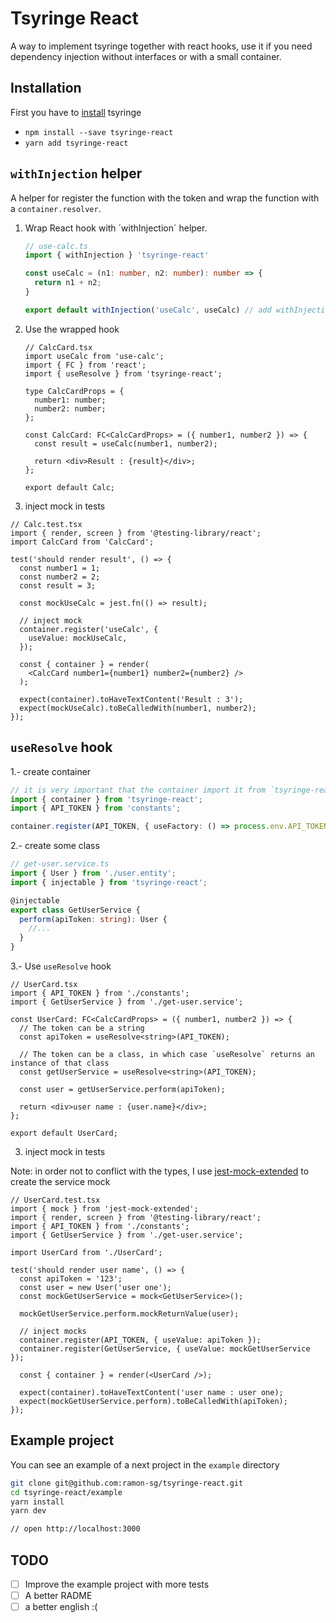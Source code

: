 # Tsyringe React

A way to implement tsyringe together with react hooks, use it if you need dependency injection without interfaces or with a small container.

## Installation

First you have to [install](https://github.com/microsoft/tsyringe#installation) tsyringe

- `npm install --save tsyringe-react`
- `yarn add tsyringe-react`

## `withInjection` helper

A helper for register the function with the token and wrap the function with a `container.resolver`.

1. Wrap React hook with ´withInjection´ helper.

   ```ts
   // use-calc.ts
   import { withInjection } 'tsyringe-react'

   const useCalc = (n1: number, n2: number): number => {
     return n1 + n2;
   }

   export default withInjection('useCalc', useCalc) // add withInjection

   ```

2. Use the wrapped hook

   ```tsx
   // CalcCard.tsx
   import useCalc from 'use-calc';
   import { FC } from 'react';
   import { useResolve } from 'tsyringe-react';

   type CalcCardProps = {
     number1: number;
     number2: number;
   };

   const CalcCard: FC<CalcCardProps> = ({ number1, number2 }) => {
     const result = useCalc(number1, number2);

     return <div>Result : {result}</div>;
   };

   export default Calc;
   ```

3. inject mock in tests

```tsx
// Calc.test.tsx
import { render, screen } from '@testing-library/react';
import CalcCard from 'CalcCard';

test('should render result', () => {
  const number1 = 1;
  const number2 = 2;
  const result = 3;

  const mockUseCalc = jest.fn(() => result);

  // inject mock
  container.register('useCalc', {
    useValue: mockUseCalc,
  });

  const { container } = render(
    <CalcCard number1={number1} number2={number2} />
  );

  expect(container).toHaveTextContent('Result : 3');
  expect(mockUseCalc).toBeCalledWith(number1, number2);
});
```

## `useResolve` hook

1.- create container

```ts
// it is very important that the container import it from `tsyringe-react`
import { container } from 'tsyringe-react';
import { API_TOKEN } from 'constants';

container.register(API_TOKEN, { useFactory: () => process.env.API_TOKEN });
```

2.- create some class

```ts
// get-user.service.ts
import { User } from './user.entity';
import { injectable } from 'tsyringe-react';

@injectable
export class GetUserService {
  perform(apiToken: string): User {
    //...
  }
}
```

3.- Use `useResolve` hook

```tsx
// UserCard.tsx
import { API_TOKEN } from './constants';
import { GetUserService } from './get-user.service';

const UserCard: FC<CalcCardProps> = ({ number1, number2 }) => {
  // The token can be a string
  const apiToken = useResolve<string>(API_TOKEN);

  // The token can be a class, in which case `useResolve` returns an instance of that class
  const getUserService = useResolve<string>(API_TOKEN);

  const user = getUserService.perform(apiToken);

  return <div>user name : {user.name}</div>;
};

export default UserCard;
```

3. inject mock in tests

Note: in order not to conflict with the types, I use [jest-mock-extended](https://github.com/marchaos/jest-mock-extended) to create the service mock

```tsx
// UserCard.test.tsx
import { mock } from 'jest-mock-extended';
import { render, screen } from '@testing-library/react';
import { API_TOKEN } from './constants';
import { GetUserService } from './get-user.service';

import UserCard from './UserCard';

test('should render user name', () => {
  const apiToken = '123';
  const user = new User('user one');
  const mockGetUserService = mock<GetUserService>();

  mockGetUserService.perform.mockReturnValue(user);

  // inject mocks
  container.register(API_TOKEN, { useValue: apiToken });
  container.register(GetUserService, { useValue: mockGetUserService });

  const { container } = render(<UserCard />);

  expect(container).toHaveTextContent('user name : user one);
  expect(mockGetUserService.perform).toBeCalledWith(apiToken);
});
```

## Example project

You can see an example of a next project in the `example` directory

```bash
git clone git@github.com:ramon-sg/tsyringe-react.git
cd tsyringe-react/example
yarn install
yarn dev

// open http://localhost:3000
```

## TODO

- [ ] Improve the example project with more tests
- [ ] A better RADME
- [ ] a better english :(
